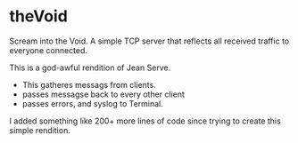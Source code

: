 # theVoid
 Scream into the Void. A simple TCP server that reflects all received traffic to everyone connected.
 
 This is a god-awful rendition of Jean Serve. 
 - This gatheres messags from clients. 
 - passes messagse back to every other client
 - passes errors, and syslog to Terminal. 

I added something like 200+ more lines of code since trying to create this simple rendition. 
